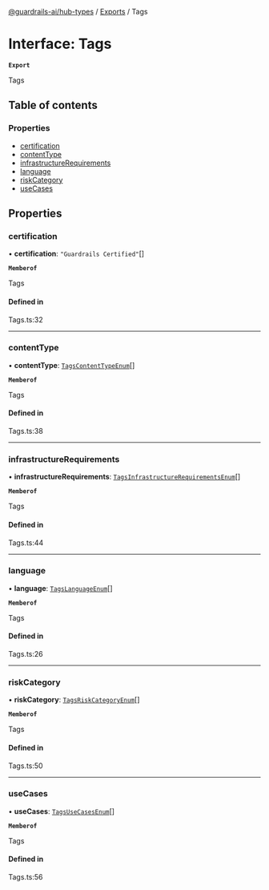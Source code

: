 [@guardrails-ai/hub-types](../README.md) / [Exports](../modules.md) / Tags

# Interface: Tags

**`Export`**

Tags

## Table of contents

### Properties

- [certification](Tags.md#certification)
- [contentType](Tags.md#contenttype)
- [infrastructureRequirements](Tags.md#infrastructurerequirements)
- [language](Tags.md#language)
- [riskCategory](Tags.md#riskcategory)
- [useCases](Tags.md#usecases)

## Properties

### certification

• **certification**: ``"Guardrails Certified"``[]

**`Memberof`**

Tags

#### Defined in

Tags.ts:32

___

### contentType

• **contentType**: [`TagsContentTypeEnum`](../modules.md#tagscontenttypeenum)[]

**`Memberof`**

Tags

#### Defined in

Tags.ts:38

___

### infrastructureRequirements

• **infrastructureRequirements**: [`TagsInfrastructureRequirementsEnum`](../modules.md#tagsinfrastructurerequirementsenum)[]

**`Memberof`**

Tags

#### Defined in

Tags.ts:44

___

### language

• **language**: [`TagsLanguageEnum`](../modules.md#tagslanguageenum)[]

**`Memberof`**

Tags

#### Defined in

Tags.ts:26

___

### riskCategory

• **riskCategory**: [`TagsRiskCategoryEnum`](../modules.md#tagsriskcategoryenum)[]

**`Memberof`**

Tags

#### Defined in

Tags.ts:50

___

### useCases

• **useCases**: [`TagsUseCasesEnum`](../modules.md#tagsusecasesenum)[]

**`Memberof`**

Tags

#### Defined in

Tags.ts:56
